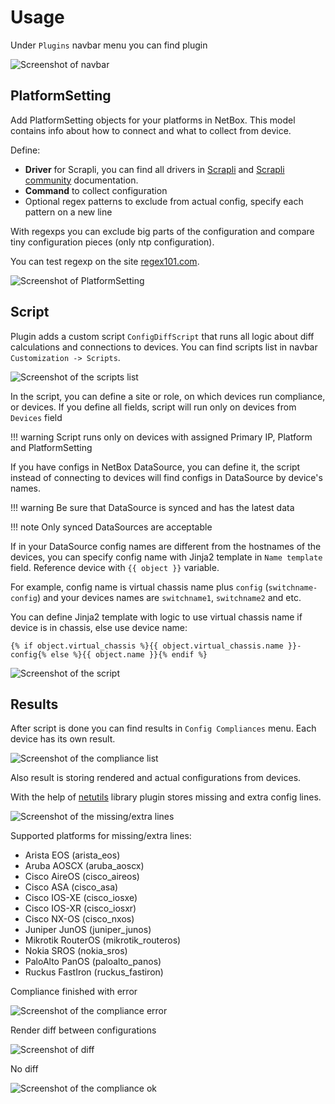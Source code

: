 
# Usage

Under `Plugins` navbar menu you can find plugin

![Screenshot of navbar](media/screenshots/navbar.png)

## PlatformSetting

Add PlatformSetting objects for your platforms in NetBox. This model contains info about how to connect and what to collect from device.

Define:

- **Driver** for Scrapli, you can find all drivers in [Scrapli](https://github.com/carlmontanari/scrapli) and [Scrapli community](https://github.com/scrapli/scrapli_community) documentation.
- **Command** to collect configuration
- Optional regex patterns to exclude from actual config, specify each pattern on a new line

With regexps you can exclude big parts of the configuration and compare tiny configuration pieces (only ntp configuration).

You can test regexp on the site [regex101.com](https://regex101.com/).

![Screenshot of PlatformSetting](media/screenshots/platformsetting.png)

## Script

Plugin adds a custom script `ConfigDiffScript` that runs all logic about diff calculations and connections to devices.
You can find scripts list in navbar `Customization -> Scripts`.

![Screenshot of the scripts list](media/screenshots/script-list.png)

In the script, you can define a site or role, on which devices run compliance, or devices.
 If you define all fields, script will run only on devices from `Devices` field

!!! warning
    Script runs only on devices with assigned Primary IP, Platform and PlatformSetting

If you have configs in NetBox DataSource, you can define it, the script instead of connecting to devices will find configs in DataSource by device's names.

!!! warning
    Be sure that DataSource is synced and has the latest data

!!! note
    Only synced DataSources are acceptable

If in your DataSource config names are different from the hostnames of the devices, you can specify config name with Jinja2 template in `Name template` field.
 Reference device with `{{ object }}` variable.

For example, config name is virtual chassis name plus `config` (`switchname-config`) and your devices names are `switchname1`, `switchname2` and etc.

You can define Jinja2 template with logic to use virtual chassis name if device is in chassis, else use device name:

```
{% if object.virtual_chassis %}{{ object.virtual_chassis.name }}-config{% else %}{{ object.name }}{% endif %}
```

![Screenshot of the script](media/screenshots/script.png)

## Results

After script is done you can find results in `Config Compliances` menu. Each device has its own result.

![Screenshot of the compliance list](media/screenshots/compliance-list.png)

Also result is storing rendered and actual configurations from devices.

With the help of [netutils](https://github.com/networktocode/netutils) library plugin stores missing and extra config lines.

![Screenshot of the missing/extra lines](media/screenshots/compliance-missing-extra.png)

Supported platforms for missing/extra lines:

* Arista EOS (arista_eos)
* Aruba AOSCX (aruba_aoscx)
* Cisco AireOS (cisco_aireos)
* Cisco ASA (cisco_asa)
* Cisco IOS-XE (cisco_iosxe)
* Cisco IOS-XR (cisco_iosxr)
* Cisco NX-OS (cisco_nxos)
* Juniper JunOS (juniper_junos)
* Mikrotik RouterOS (mikrotik_routeros)
* Nokia SROS (nokia_sros)
* PaloAlto PanOS (paloalto_panos)
* Ruckus FastIron (ruckus_fastiron)

Compliance finished with error

![Screenshot of the compliance error](media/screenshots/compliance-error.png)

Render diff between configurations

![Screenshot of diff](media/screenshots/compliance-diff.png)

No diff

![Screenshot of the compliance ok](media/screenshots/compliance-ok.png)
